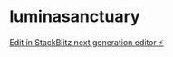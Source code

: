 # luminasanctuary

[Edit in StackBlitz next generation editor ⚡️](https://stackblitz.com/~/github.com/satriapamudji/luminasanctuary)